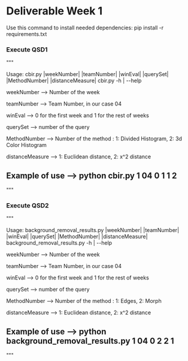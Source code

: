 
# Deliverable Week 1

Use this command to install needed dependencies:
pip install -r requirements.txt

### Execute QSD1
"""

Usage:
  cbir.py |weekNumber| |teamNumber| |winEval| |querySet| |MethodNumber| |distanceMeasure|
  cbir.py -h | --help
  
  weekNumber --> Number of the week

  teamNumber --> Team Number, in our case 04
  
  winEval --> 0 for the first week and 1 for the rest of weeks
  
  querySet --> number of the query
  
  MethodNumber --> Number of the method : 1: Divided Histogram, 2: 3d Color Histogram
  
  distanceMeasure --> 1: Euclidean distance, 2: x^2 distance
  
  ## Example of use --> python cbir.py 1 04 0 1 1 2
"""

### Execute QSD2
"""

Usage:
  background_removal_results.py |weekNumber| |teamNumber| |winEval| |querySet| |MethodNumber| |distanceMeasure| 
  background_removal_results.py -h | --help
  
  weekNumber --> Number of the week
  
  teamNumber --> Team Number, in our case 04
  
  winEval --> 0 for the first week and 1 for the rest of weeks
  
  querySet --> number of the query
  
  MethodNumber --> Number of the method : 1: Edges, 2: Morph
  
  distanceMeasure --> 1: Euclidean distance, 2: x^2 distance
  
  ## Example of use --> python background_removal_results.py 1 04 0 2 2 1

"""


